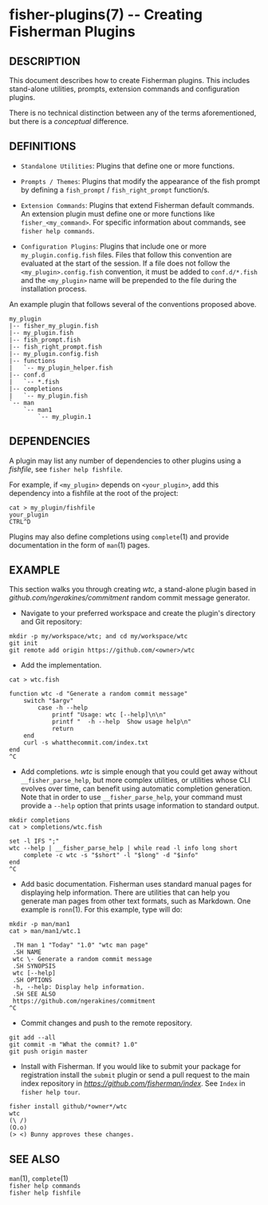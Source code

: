 fisher-plugins(7) -- Creating Fisherman Plugins
===============================================

## DESCRIPTION

This document describes how to create Fisherman plugins. This includes stand-alone utilities, prompts, extension commands and configuration plugins.

There is no technical distinction between any of the terms aforementioned, but there is a *conceptual* difference.

## DEFINITIONS

* `Standalone Utilities`: Plugins that define one or more functions.

* `Prompts / Themes`: Plugins that modify the appearance of the fish prompt by defining a `fish_prompt` / `fish_right_prompt` function/s.

* `Extension Commands`: Plugins that extend Fisherman default commands. An extension plugin must define one or more functions like `fisher_<my_command>`. For specific information about commands, see `fisher help commands`.

* `Configuration Plugins`: Plugins that include one or more `my_plugin.config.fish` files. Files that follow this convention are evaluated at the start of the session. If a file does not follow the `<my_plugin>.config.fish` convention, it must be added to `conf.d/*.fish` and the `<my_plugin>` name will be prepended to the file during the installation process.

An example plugin that follows several of the conventions proposed above.

```
my_plugin
|-- fisher_my_plugin.fish
|-- my_plugin.fish
|-- fish_prompt.fish
|-- fish_right_prompt.fish
|-- my_plugin.config.fish
|-- functions
|   `-- my_plugin_helper.fish
|-- conf.d
|   `-- *.fish
|-- completions
|   `-- my_plugin.fish
`-- man
    `-- man1
        `-- my_plugin.1
```

## DEPENDENCIES

A plugin may list any number of dependencies to other plugins using a *fishfile*, see `fisher help fishfile`.

For example, if `<my_plugin>` depends on `<your_plugin>`, add this dependency into a fishfile at the root of the project:

```
cat > my_plugin/fishfile
your_plugin
CTRL^D
```

Plugins may also define completions using `complete`(1) and provide documentation in the form of `man`(1) pages.

## EXAMPLE

This section walks you through creating *wtc*, a stand-alone plugin based in *github.com/ngerakines/commitment* random commit message generator.

* Navigate to your preferred workspace and create the plugin's directory and Git repository:

```fish
mkdir -p my/workspace/wtc; and cd my/workspace/wtc
git init
git remote add origin https://github.com/<owner>/wtc
```

* Add the implementation.

```fish
cat > wtc.fish

function wtc -d "Generate a random commit message"
    switch "$argv"
        case -h --help
            printf "Usage: wtc [--help]\n\n"
            printf "  -h --help  Show usage help\n"
            return
    end
    curl -s whatthecommit.com/index.txt
end
^C
```

* Add completions. *wtc* is simple enough that you could get away without `__fisher_parse_help`, but more complex utilities, or utilities whose CLI evolves over time, can benefit using automatic completion generation. Note that in order to use `__fisher_parse_help`, your command must provide a `--help` option that prints usage information to standard output.

```fish
mkdir completions
cat > completions/wtc.fish

set -l IFS ";"
wtc --help | __fisher_parse_help | while read -l info long short
    complete -c wtc -s "$short" -l "$long" -d "$info"
end
^C
```

* Add basic documentation. Fisherman uses standard manual pages for displaying help information. There are utilities that can help you generate man pages from other text formats, such as Markdown. One example is `ronn`(1). For this example, type will do:

```fish
mkdir -p man/man1
cat > man/man1/wtc.1

 .TH man 1 "Today" "1.0" "wtc man page"
 .SH NAME
 wtc \- Generate a random commit message
 .SH SYNOPSIS
 wtc [--help]
 .SH OPTIONS
 -h, --help: Display help information.
 .SH SEE ALSO
 https://github.com/ngerakines/commitment
^C
```

* Commit changes and push to the remote repository.

```fish
git add --all
git commit -m "What the commit? 1.0"
git push origin master
```

* Install with Fisherman. If you would like to submit your package for registration install the `submit` plugin or send a pull request to the main index repository in *https://github.com/fisherman/index*. See `Index` in `fisher help tour`.

```fish
fisher install github/*owner*/wtc
wtc
(\ /)
(O.o)
(> <) Bunny approves these changes.
```

## SEE ALSO

`man`(1), `complete`(1)<br>
`fisher help commands`<br>
`fisher help fishfile`<br>
